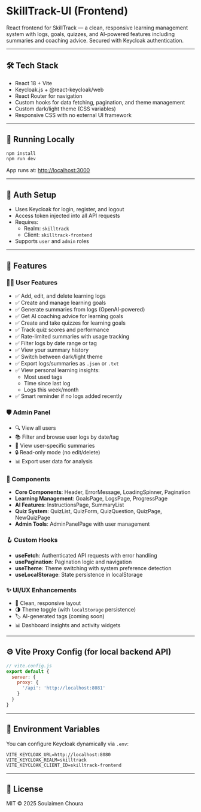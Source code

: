 # SkillTrack-UI (Frontend)

React frontend for SkillTrack — a clean, responsive learning management system with logs, goals, quizzes, and AI-powered features including summaries and coaching advice. Secured with Keycloak authentication.

---

## 🛠 Tech Stack

- React 18 + Vite
- Keycloak.js + @react-keycloak/web
- React Router for navigation
- Custom hooks for data fetching, pagination, and theme management
- Custom dark/light theme (CSS variables)
- Responsive CSS with no external UI framework

---

## 🚀 Running Locally

```bash
npm install
npm run dev
```

App runs at: [http://localhost:3000](http://localhost:3000)

---

## 🔐 Auth Setup

- Uses Keycloak for login, register, and logout
- Access token injected into all API requests
- Requires:
  - Realm: `skilltrack`
  - Client: `skilltrack-frontend`
- Supports `user` and `admin` roles

---

## 📁 Features

### 🧑‍🎓 User Features
- ✅ Add, edit, and delete learning logs
- ✅ Create and manage learning goals
- ✅ Generate summaries from logs (OpenAI-powered)
- ✅ Get AI coaching advice for learning goals
- ✅ Create and take quizzes for learning goals
- ✅ Track quiz scores and performance
- ✅ Rate-limited summaries with usage tracking
- ✅ Filter logs by date range or tag
- ✅ View your summary history
- ✅ Switch between dark/light theme
- ✅ Export logs/summaries as `.json` or `.txt`
- ✅ View personal learning insights:
  - Most used tags
  - Time since last log
  - Logs this week/month
- ✅ Smart reminder if no logs added recently

### 🛡 Admin Panel
- 🔍 View all users
- 📚 Filter and browse user logs by date/tag
- 🧠 View user-specific summaries
- 🔒 Read-only mode (no edit/delete)
- 📊 Export user data for analysis

### 🧩 Components
- **Core Components**: Header, ErrorMessage, LoadingSpinner, Pagination
- **Learning Management**: GoalsPage, LogsPage, ProgressPage
- **AI Features**: InstructionsPage, SummaryList
- **Quiz System**: QuizList, QuizForm, QuizQuestion, QuizPage, NewQuizPage
- **Admin Tools**: AdminPanelPage with user management

### 🪝 Custom Hooks
- **useFetch**: Authenticated API requests with error handling
- **usePagination**: Pagination logic and navigation
- **useTheme**: Theme switching with system preference detection
- **useLocalStorage**: State persistence in localStorage

### ✨ UI/UX Enhancements
- 🎨 Clean, responsive layout
- 🌗 Theme toggle (with `localStorage` persistence)
- 🏷 AI-generated tags (coming soon)
- 📊 Dashboard insights and activity widgets

---

## ⚙️ Vite Proxy Config (for local backend API)

```js
// vite.config.js
export default {
  server: {
    proxy: {
      '/api': 'http://localhost:8081'
    }
  }
}
```

---

## 🔧 Environment Variables

You can configure Keycloak dynamically via `.env`:

```env
VITE_KEYCLOAK_URL=http://localhost:8080
VITE_KEYCLOAK_REALM=skilltrack
VITE_KEYCLOAK_CLIENT_ID=skilltrack-frontend
```

---

## 📄 License

MIT © 2025 Soulaimen Choura

